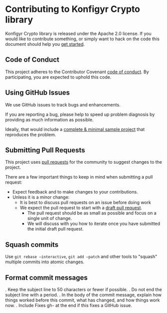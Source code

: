 # Contributing to Konfigyr Crypto library

Konfigyr Crypto library is released under the Apache 2.0 license.
If you would like to contribute something, or simply want to hack on the code this document should help you [get started](https://github.com/konfigyr/konfigyr-crypto#getting-started).

## Code of Conduct
This project adheres to the Contributor Covenant [code of conduct](CODE_OF_CONDUCT.md).  By participating, you are expected to uphold this code.

## Using GitHub Issues
We use GitHub issues to track bugs and enhancements.

If you are reporting a bug, please help to speed up problem diagnosis by providing as much information as possible.

Ideally, that would include a [complete & minimal sample project](https://stackoverflow.com/help/minimal-reproducible-example) that reproduces the problem.

## Submitting Pull Requests
This project uses [pull requests](https://help.github.com/en/github/collaborating-with-issues-and-pull-requests/about-pull-requests) for the community to suggest changes to the project.

There are a few important things to keep in mind when submitting a pull request:

* Expect feedback and to make changes to your contributions.
* Unless it is a minor change:
  * It is best to discuss pull requests on an issue before doing work
  * We expect the pull request to start with a [draft pull request](https://github.blog/2019-02-14-introducing-draft-pull-requests).
    * The pull request should be as small as possible and focus on a single unit of change.
    * We will discuss with you how to iterate once you have submitted the initial draft pull request.

## Squash commits

Use `git rebase –interactive`, `git add –patch` and other tools to "squash" multiple commits into atomic changes.

## Format commit messages

. Keep the subject line to 50 characters or fewer if possible.
. Do not end the subject line with a period.
. In the body of the commit message, explain how things worked before this commit, what has changed, and how things work now.
. Include Fixes gh-<issue-number> at the end if this fixes a GitHub issue.

